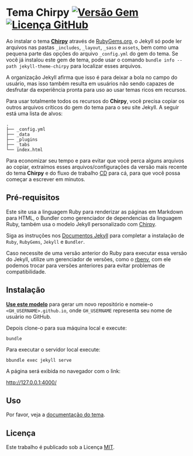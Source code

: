 # Tema Chirpy [![Versão Gem](https://img.shields.io/gem/v/jekyll-theme-chirpy)](https://rubygems.org/gems/jekyll-theme-chirpy) [![Licença GitHub](https://img.shields.io/github/license/cotes2020/chirpy-starter.svg?color=blue)][mit]

Ao instalar o tema [**Chirpy**][chirpy] através de [RubyGems.org][gem], o Jekyll só pode ler arquivos nas pastas `_includes`, `_layout`, `_sass` e `assets`, bem como uma pequena parte das opções do arquivo `_config.yml` do gem do tema. Se você já instalou este gem de tema, pode usar o comando `bundle info --path jekyll-theme-chirpy` para localizar esses arquivos.

A organização Jekyll afirma que isso é para deixar a bola no campo do usuário, mas isso também resulta em usuários não sendo capazes de desfrutar da experiência pronta para uso ao usar temas ricos em recursos.

Para usar totalmente todos os recursos do **Chirpy**, você precisa copiar os outros arquivos críticos do gem do tema para o seu site Jekyll. A seguir está uma lista de alvos:

```shell
.
├── _config.yml
├── _data
├── _plugins
├── _tabs
└── index.html
```

Para economizar seu tempo e para evitar que você perca alguns arquivos ao copiar, extraímos esses arquivos/configurações da versão mais recente do tema **Chirpy** e do fluxo de trabalho [CD][CD] para cá, para que você possa começar a escrever em minutos.

## Pré-requisitos

Este site usa a linguagem Ruby para renderizar as páginas em Markdown para HTML, o Bundler como gerenciador de dependencias da linguagem Ruby, também usa o modelo Jekyll personalizado com [Chirpy][use-template].

Siga as instruções nos [Documentos Jekyll][jeckylldocs] para completar a instalação de `Ruby`, `RubyGems`, `Jekyll` e `Bundler`.

Caso necessite de uma versão anterior do Ruby para executar essa versão do Jekyll, utilize um gerenciador de versões, como o [rbenv][rbenv], com ele podemos trocar para versões anteriores para evitar problemas de compatibilidade.

## Instalação

[**Use este modelo**][use-template] para gerar um novo repositório e nomeie-o `<GH_USERNAME>.github.io`, onde `GH_USERNAME` representa seu nome de usuário no GitHub.

Depois clone-o para sua máquina local e execute:

```shell
bundle
```

Para executar o servidor local execute:

```shell
bbundle exec jekyll serve
```

A página será exibida no navegador com o link:

<http://127.0.0.1:4000/>

## Uso

Por favor, veja a [documentação do tema](https://github.com/cotes2020/jekyll-theme-chirpy#documentation).

## Licença

Este trabalho é publicado sob a Licença [MIT][mit].

[gem]: https://rubygems.org/gems/jekyll-theme-chirpy
[chirpy]: https://github.com/cotes2020/jekyll-theme-chirpy/
[use-template]: https://github.com/cotes2020/chirpy-starter/generate
[CD]: https://pt.wikipedia.org/wiki/Implanta%C3%A7%C3%A3o_cont%C3%ADnua
[mit]: https://github.com/cotes2020/chirpy-starter/blob/master/LICENSE
[rbenv]: https://gist.github.com/jocile/8c4d27d6aa283dda1774f149bc03d42d
[jeckylldocs]: https://jekyllrb.com/docs/installation/

